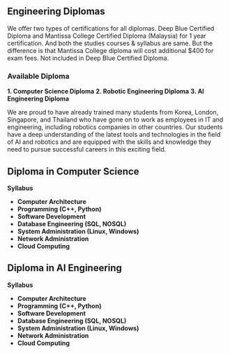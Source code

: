 ## Engineering Diplomas

We offer two types of certifications for all diplomas. Deep Blue Certified Diploma and Mantissa College Certified Diploma (Malaysia) for 1 year certification. And both the studies courses & syllabus are same. But the difference is that Mantissa College diploma will cost additional $400 for exam fees. Not included in Deep Blue Certified Diploma.

### Available Diploma

**1. Computer Science Diploma**
**2. Robotic Engineering Diploma**
**3. AI Engineering Diploma**

We are proud to have already trained many students from Korea, London, Singapore, and Thailand who have gone on to work as employees in IT and engineering, including robotics companies 
in other countries. Our students have a deep understanding of the latest tools and technologies in the field of AI and robotics and are equipped with the skills and knowledge they need to pursue successful careers in this exciting field.

## Diploma in Computer Science
**Syllabus**

- **Computer Architecture**
- **Programming (C++, Python)**
- **Software Development**
- **Database Engineering (SQL, NOSQL)**
- **System Administration (Linux, Windows)**
- **Network Administration**
- **Cloud Computing**

## Diploma in AI Engineering
**Syllabus**

- **Computer Architecture**
- **Programming (C++, Python)**
- **Software Development**
- **Database Engineering (SQL, NOSQL)**
- **System Administration (Linux, Windows)**
- **Network Administration**
- **Cloud Computing**

